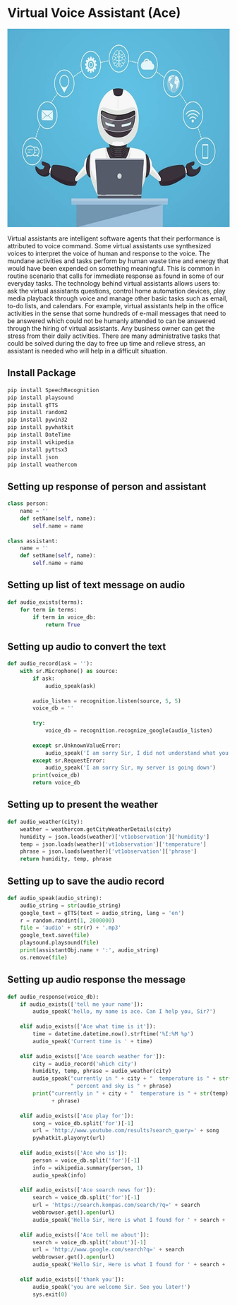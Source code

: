 # Virtual Voice Assistant (Ace)
<img src="https://github.com/Bayunova28/Navillera/blob/master/Benefits-of-Having-a-Virtual-Assistant.jpg" width="1000" height="450">

Virtual assistants are intelligent software agents that their performance is attributed to voice command. Some virtual assistants use synthesized voices to interpret the voice of 
human and response to the voice. The mundane activities and tasks perform by human waste time and energy that would have been expended on something meaningful. This is common in 
routine scenario that calls for immediate response as found in some of our everyday tasks. The technology behind virtual assistants allows users to: ask the virtual assistants 
questions, control home automation devices, play media playback through voice and manage other basic tasks such as email, to-do lists, and calendars. For example, virtual 
assistants help in the office activities in the sense that some hundreds of e-mail messages that need to be answered which could not be humanly attended to can be answered through
the hiring of virtual assistants. Any business owner can get the stress from their daily activities. There are many administrative tasks that could be solved during the day to 
free up time and relieve stress, an assistant is needed who will help in a difficult situation.

## Install Package
```python
pip install SpeechRecognition
pip install playsound
pip install gTTS
pip install random2
pip install pywin32
pip install pywhatkit
pip install DateTime
pip install wikipedia
pip install pyttsx3
pip install json
pip install weathercom
```

## Setting up response of person and assistant
```python
class person:
    name = ''
    def setName(self, name):
        self.name = name

class assistant:
    name = ''
    def setName(self, name):
        self.name = name
```

## Setting up list of text message on audio
```python
def audio_exists(terms):
    for term in terms:
        if term in voice_db:
            return True
```

## Setting up audio to convert the text
```python
def audio_record(ask = ''):
    with sr.Microphone() as source:
        if ask:
            audio_speak(ask)

        audio_listen = recognition.listen(source, 5, 5)
        voice_db = ''

        try:
            voice_db = recognition.recognize_google(audio_listen)

        except sr.UnknownValueError:
            audio_speak('I am sorry Sir, I did not understand what you said. Can you please repeat again!')
        except sr.RequestError:
            audio_speak('I am sorry Sir, my server is going down')
        print(voice_db)
        return voice_db
```

## Setting up to present the weather
```python
def audio_weather(city):
    weather = weathercom.getCityWeatherDetails(city)
    humidity = json.loads(weather)['vt1observation']['humidity']
    temp = json.loads(weather)['vt1observation']['temperature']
    phrase = json.loads(weather)['vt1observation']['phrase']
    return humidity, temp, phrase
```

## Setting up to save the audio record
```python
def audio_speak(audio_string):
    audio_string = str(audio_string)
    google_text = gTTS(text = audio_string, lang = 'en')
    r = random.randint(1, 2000000)
    file = 'audio' + str(r) + '.mp3'
    google_text.save(file)
    playsound.playsound(file)
    print(assistantObj.name + ':', audio_string)
    os.remove(file)
```

## Setting up audio response the message
```python
def audio_response(voice_db):
    if audio_exists(['tell me your name']):
        audio_speak('hello, my name is ace. Can I help you, Sir?')

    elif audio_exists(['Ace what time is it']):
        time = datetime.datetime.now().strftime('%I:%M %p')
        audio_speak('Current time is ' + time)

    elif audio_exists(['Ace search weather for']):
        city = audio_record('which city')
        humidity, temp, phrase = audio_weather(city)
        audio_speak("currently in " + city + "  temperature is " + str(temp) + " degree celsius, " + "humidity is " + str(humidity) + 
                    " percent and sky is " + phrase)
        print("currently in " + city + "  temperature is " + str(temp) + "degree celsius, " + "humidity is " + str(humidity) + " percent and sky is " 
              + phrase)

    elif audio_exists(['Ace play for']):
        song = voice_db.split('for')[-1]
        url = 'http://www.youtube.com/results?search_query=' + song
        pywhatkit.playonyt(url)

    elif audio_exists(['Ace who is']):
        person = voice_db.split('for')[-1]
        info = wikipedia.summary(person, 1)
        audio_speak(info)
    
    elif audio_exists(['Ace search news for']):
        search = voice_db.split('for')[-1]
        url = 'https://search.kompas.com/search/?q=' + search
        webbrowser.get().open(url)
        audio_speak('Hello Sir, Here is what I found for ' + search + 'on kompas news!')
    
    elif audio_exists(['Ace tell me about']):
        search = voice_db.split('about')[-1]
        url = 'http://www.google.com/search?q=' + search
        webbrowser.get().open(url)
        audio_speak('Hello Sir, Here is what I found for ' + search + 'on google!')
    
    elif audio_exists(['thank you']):
        audio_speak('you are welcome Sir. See you later!')
        sys.exit(0)
```
